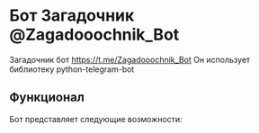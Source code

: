 # Бот Загадочник @Zagadooochnik_Bot
Загадочник бот https://t.me/Zagadooochnik_Bot
Он использует библиотеку python-telegram-bot 
## Функционал
Бот представляет следующие возможности:
